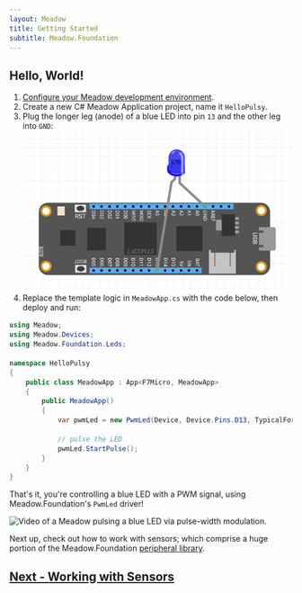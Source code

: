 ```yaml
---
layout: Meadow
title: Getting Started
subtitle: Meadow.Foundation
---
```


## Hello, World!

1. [Configure your Meadow development environment](/Meadow/Getting_Started/Setup).
1. Create a new C# Meadow Application project, name it `HelloPulsy`.
1. Plug the longer leg (anode) of a blue LED into pin `13` and the other leg into `GND`:
    ![Diagram of a Meadow with a blue LED legs connected between ground and pin D13.](PwmLed.png)
1. Replace the template logic in `MeadowApp.cs` with the code below, then deploy and run:

```csharp
using Meadow;
using Meadow.Devices;
using Meadow.Foundation.Leds;

namespace HelloPulsy
{
    public class MeadowApp : App<F7Micro, MeadowApp>
    {
        public MeadowApp()
        {
            var pwmLed = new PwmLed(Device, Device.Pins.D13, TypicalForwardVoltage.Blue);

            // pulse the LED
            pwmLed.StartPulse();
        }
    }
}
```

That's it, you're controlling a blue LED with a PWM signal, using Meadow.Foundation's `PwmLed` driver!

![Video of a Meadow pulsing a blue LED via pulse-width modulation.](HelloPulsy.gif)

Next up, check out how to work with sensors; which comprise a huge portion of the Meadow.Foundation [peripheral library](/Meadow/Meadow.Foundation/Peripherals).

## [Next - Working with Sensors](/Meadow/Meadow.Foundation/Working_with_Sensors/)
